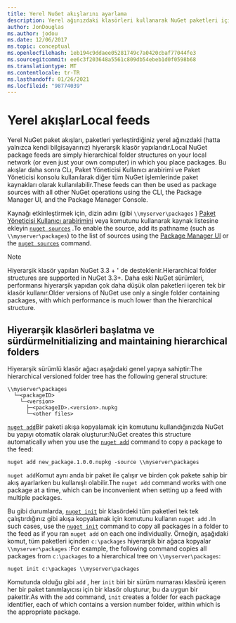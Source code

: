 ```yaml
---
title: Yerel NuGet akışlarını ayarlama
description: Yerel ağınızdaki klasörleri kullanarak NuGet paketleri için yerel akış oluşturma
author: JonDouglas
ms.author: jodou
ms.date: 12/06/2017
ms.topic: conceptual
ms.openlocfilehash: 1eb194c9ddaee05281749c7a0420cbaf77044fe3
ms.sourcegitcommit: ee6c3f203648a5561c809db54ebeb1d0f0598b68
ms.translationtype: MT
ms.contentlocale: tr-TR
ms.lasthandoff: 01/26/2021
ms.locfileid: "98774039"
---
```

# <a name="local-feeds"></a><span data-ttu-id="2724f-103">Yerel akışlar</span><span class="sxs-lookup"><span data-stu-id="2724f-103">Local feeds</span></span>

<span data-ttu-id="2724f-104">Yerel NuGet paket akışları, paketleri yerleştirdiğiniz yerel ağınızdaki (hatta yalnızca kendi bilgisayarınız) hiyerarşik klasör yapılarıdır.</span><span class="sxs-lookup"><span data-stu-id="2724f-104">Local NuGet package feeds are simply hierarchical folder structures on your local network (or even just your own computer) in which you place packages.</span></span> <span data-ttu-id="2724f-105">Bu akışlar daha sonra CLı, Paket Yöneticisi Kullanıcı arabirimi ve Paket Yöneticisi konsolu kullanılarak diğer tüm NuGet işlemlerinde paket kaynakları olarak kullanılabilir.</span><span class="sxs-lookup"><span data-stu-id="2724f-105">These feeds can then be used as package sources with all other NuGet operations using the CLI, the Package Manager UI, and the Package Manager Console.</span></span>

<span data-ttu-id="2724f-106">Kaynağı etkinleştirmek için, dizin adını (gibi `\\myserver\packages` ) [Paket Yöneticisi Kullanıcı arabirimini](../consume-packages/install-use-packages-visual-studio.md#package-sources) veya komutunu kullanarak kaynak listesine ekleyin [`nuget sources`](../reference/cli-reference/cli-ref-sources.md) .</span><span class="sxs-lookup"><span data-stu-id="2724f-106">To enable the source, add its pathname (such as `\\myserver\packages`) to the list of sources using the [Package Manager UI](../consume-packages/install-use-packages-visual-studio.md#package-sources) or the [`nuget sources`](../reference/cli-reference/cli-ref-sources.md) command.</span></span>

> [!Note]
> <span data-ttu-id="2724f-107">Hiyerarşik klasör yapıları NuGet 3.3 + ' de desteklenir.</span><span class="sxs-lookup"><span data-stu-id="2724f-107">Hierarchical folder structures are supported in NuGet 3.3+.</span></span> <span data-ttu-id="2724f-108">Daha eski NuGet sürümleri, performansı hiyerarşik yapıdan çok daha düşük olan paketleri içeren tek bir klasör kullanır.</span><span class="sxs-lookup"><span data-stu-id="2724f-108">Older versions of NuGet use only a single folder containing packages, with which performance is much lower than the hierarchical structure.</span></span>

## <a name="initializing-and-maintaining-hierarchical-folders"></a><span data-ttu-id="2724f-109">Hiyerarşik klasörleri başlatma ve sürdürme</span><span class="sxs-lookup"><span data-stu-id="2724f-109">Initializing and maintaining hierarchical folders</span></span>

<span data-ttu-id="2724f-110">Hiyerarşik sürümlü klasör ağacı aşağıdaki genel yapıya sahiptir:</span><span class="sxs-lookup"><span data-stu-id="2724f-110">The hierarchical versioned folder tree has the following general structure:</span></span>

```
\\myserver\packages
  └─<packageID>
    └─<version>
      ├─<packageID>.<version>.nupkg
      └─<other files>
```

<span data-ttu-id="2724f-111">[`nuget add`](../reference/cli-reference/cli-ref-add.md)Bir paketi akışa kopyalamak için komutunu kullandığınızda NuGet bu yapıyı otomatik olarak oluşturur:</span><span class="sxs-lookup"><span data-stu-id="2724f-111">NuGet creates this structure automatically when you use the [`nuget add`](../reference/cli-reference/cli-ref-add.md) command to copy a package to the feed:</span></span>

```cli
nuget add new_package.1.0.0.nupkg -source \\myserver\packages
```

<span data-ttu-id="2724f-112">`nuget add`Komut aynı anda bir paket ile çalışır ve birden çok pakete sahip bir akış ayarlarken bu kullanışlı olabilir.</span><span class="sxs-lookup"><span data-stu-id="2724f-112">The `nuget add` command works with one package at a time, which can be inconvenient when setting up a feed with multiple packages.</span></span>

<span data-ttu-id="2724f-113">Bu gibi durumlarda, [`nuget init`](../reference/cli-reference/cli-ref-init.md) bir klasördeki tüm paketleri tek tek çalıştırdığınız gibi akışa kopyalamak için komutunu kullanın `nuget add` .</span><span class="sxs-lookup"><span data-stu-id="2724f-113">In such cases, use the [`nuget init`](../reference/cli-reference/cli-ref-init.md) command to copy all packages in a folder to the feed as if you ran `nuget add` on each one individually.</span></span> <span data-ttu-id="2724f-114">Örneğin, aşağıdaki komut, tüm paketleri içinden `c:\packages` hiyerarşik bir ağaca kopyalar `\\myserver\packages` :</span><span class="sxs-lookup"><span data-stu-id="2724f-114">For example, the following command copies all packages from `c:\packages` to a hierarchical tree on `\\myserver\packages`:</span></span>

```cli
nuget init c:\packages \\myserver\packages
```

<span data-ttu-id="2724f-115">Komutunda olduğu gibi `add` , her `init` biri bir sürüm numarası klasörü içeren her bir paket tanımlayıcısı için bir klasör oluşturur, bu da uygun bir pakettir.</span><span class="sxs-lookup"><span data-stu-id="2724f-115">As with the `add` command, `init` creates a folder for each package identifier, each of which contains a version number folder, within which is the appropriate package.</span></span>
